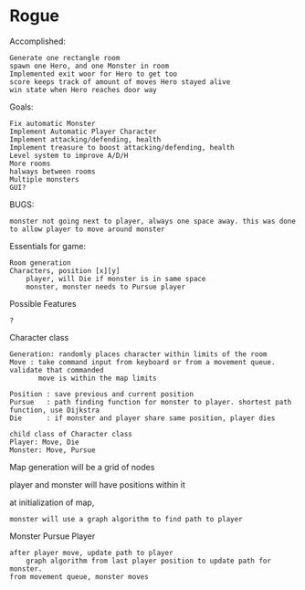 
# Rogue

Accomplished:

    Generate one rectangle room
    spawn one Hero, and one Monster in room
    Implemented exit woor for Hero to get too
    score keeps track of amount of moves Hero stayed alive
    win state when Hero reaches door way 
Goals:

	Fix automatic Monster
	Implement Automatic Player Character
	Implement attacking/defending, health
	Implement treasure to boost attacking/defending, health 
	Level system to improve A/D/H
	More rooms
	halways between rooms
	Multiple monsters
	GUI?

BUGS:

    monster not going next to player, always one space away. this was done to allow player to move around monster
Essentials for game:
    
    Room generation 
    Characters, position [x][y] 
 	    player, will Die if monster is in same space
 	    monster, monster needs to Pursue player

Possible Features

    ?
Character class
    
    Generation: randomly places character within limits of the room
    Move : take command input from keyboard or from a movement queue. validate that commanded
           move is within the map limits
           
    Position : save previous and current position
    Pursue   : path finding function for monster to player. shortest path function, use Dijkstra
    Die      : if monster and player share same position, player dies
    
    child class of Character class
    Player: Move, Die
    Monster: Move, Pursue

Map generation will be a grid of nodes

player and monster will have positions within it

at initialization of map, 
      
    monster will use a graph algorithm to find path to player

Monster Pursue Player

	after player move, update path to player 
	    graph algorithm from last player position to update path for monster. 
	from movement queue, monster moves
 	
